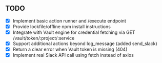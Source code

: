 ## TODO
- [x] Implement basic action runner and /execute endpoint
- [x] Provide lockfile/offline npm install instructions
- [x] Integrate with Vault engine for credential fetching via GET /vault/token/:project/:service
- [x] Support additional actions beyond log_message (added send_slack)
- [x] Return a clear error when Vault token is missing (404)
- [x] Implement real Slack API call using fetch instead of axios

